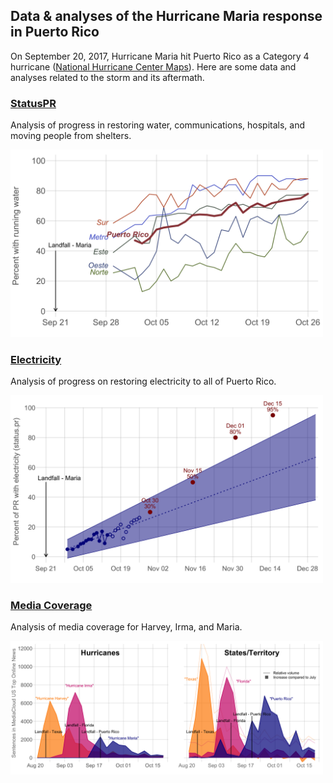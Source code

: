 ## Data & analyses of the Hurricane Maria response in Puerto Rico

On September 20, 2017, Hurricane Maria hit Puerto Rico as a Category 4 hurricane ([National Hurricane Center Maps](http://www.nhc.noaa.gov/archive/2017/MARIA_graphics.php)). Here are some data and analyses related to the storm and its aftermath.

### [StatusPR](StatusPR.md)
Analysis of progress in restoring water, communications, hospitals, and moving people from shelters.

<img alt="Water in Puerto Rico" src="figs/Water.png" width="500" />

### [Electricity](Electricity.md)
Analysis of progress on restoring electricity to all of Puerto Rico.

<img alt="Electricity Puerto Rico" src="figs/Electricity.png" width="500" />

### [Media Coverage](MediaAnalysis.md)
Analysis of media coverage for Harvey, Irma, and Maria.

<img alt="MediaCloud US Top Online News" src="figs/MediaCloud.png" width="500" />


